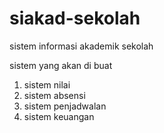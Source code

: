 # siakad-sekolah
sistem informasi akademik sekolah 


sistem yang akan di buat 

1. sistem nilai
2. sistem absensi
3. sistem penjadwalan
4. sistem keuangan
